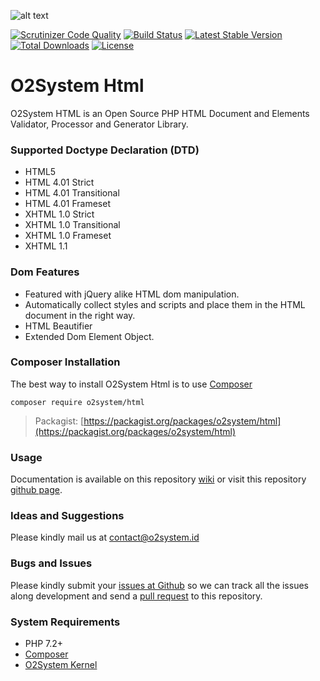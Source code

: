 ![alt text](https://repository-images.githubusercontent.com/68261077/770ab500-5c9e-11ea-9d63-1cac90583bb1 "O2System HTML Atom")

[![Scrutinizer Code Quality](https://scrutinizer-ci.com/g/o2system/html/badges/quality-score.png?b=master)](https://scrutinizer-ci.com/g/o2system/html/?branch=master)
[![Build Status](https://scrutinizer-ci.com/g/o2system/html/badges/build.png?b=master)](https://scrutinizer-ci.com/g/o2system/html/build-status/master)
[![Latest Stable Version](https://poser.pugx.org/o2system/html/v/stable)](https://packagist.org/packages/o2system/html)
[![Total Downloads](https://poser.pugx.org/o2system/html/downloads)](https://packagist.org/packages/o2system/html)
[![License](https://poser.pugx.org/o2system/html/license)](https://packagist.org/packages/o2system/html)

# O2System Html
O2System HTML is an Open Source PHP HTML Document and Elements Validator, Processor and Generator Library.

### Supported Doctype Declaration (DTD) 
- HTML5
- HTML 4.01 Strict
- HTML 4.01 Transitional
- HTML 4.01 Frameset
- XHTML 1.0 Strict
- XHTML 1.0 Transitional
- XHTML 1.0 Frameset
- XHTML 1.1

### Dom Features
- Featured with jQuery alike HTML dom manipulation.
- Automatically collect styles and scripts and place them in the HTML document in the right way.
- HTML Beautifier
- Extended Dom Element Object.

### Composer Installation
The best way to install O2System Html is to use [Composer](https://getcomposer.org)
```
composer require o2system/html
```
> Packagist: [https://packagist.org/packages/o2system/html](https://packagist.org/packages/o2system/html)

### Usage
Documentation is available on this repository [wiki](https://github.com/o2system/html/wiki) or visit this repository [github page](https://o2system.github.io/html).

### Ideas and Suggestions
Please kindly mail us at [contact@o2system.id](mailto:contact@o2system.id])

### Bugs and Issues
Please kindly submit your [issues at Github](http://github.com/o2system/html/issues) so we can track all the issues along development and send a [pull request](http://github.com/o2system/html/pulls) to this repository.

### System Requirements
- PHP 7.2+
- [Composer](https://getcomposer.org)
- [O2System Kernel](https://github.com/o2system/kernel)
